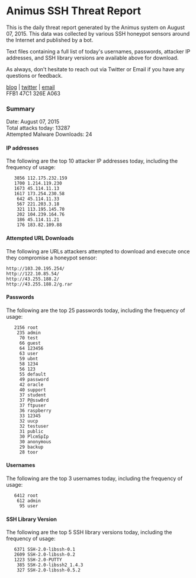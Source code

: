 # Animus SSH Threat Report

This is the daily threat report generated by the Animus system on August 07, 2015. This data was collected by various SSH honeypot sensors around the Internet and published by a bot.  

Text files containing a full list of today's usernames, passwords, attacker IP addresses, and SSH library versions are available above for download.  

As always, don't hesitate to reach out via Twitter or Email if you have any questions or feedback.  

[blog](http://morris.guru) | [twitter](https://twitter.com/andrew___morris) | [email](mailto:andrew@morris.guru)  
FFB1 47C1 326E A063  

### Summary

Date: August 07, 2015  
Total attacks today: 13287  
Attempted Malware Downloads: 24 

#### IP addresses
The following are the top 10 attacker IP addresses today, including the frequency of usage:
```
   3856 112.175.232.159
   1700 1.214.119.230
   1673 45.114.11.13
   1617 173.254.230.58
    642 45.114.11.33
    567 221.203.3.18
    321 113.195.145.70
    202 104.239.164.76
    186 45.114.11.21
    176 183.82.109.88
```

#### Attempted URL Downloads
The following are URLs attackers attempted to download and execute once they compromise a honeypot sensor:
```
http://103.20.195.254/
http://122.10.85.54/
http://43.255.188.2/
http://43.255.188.2/g.rar
```

#### Passwords
The following are the top 25 passwords today, including the frequency of usage:
```
   2156 root
    235 admin
     70 test
     66 guest
     64 123456
     63 user
     59 ubnt
     58 1234
     56 123
     55 default
     49 password
     42 oracle
     40 support
     37 student
     37 P@ssw0rd
     37 ftpuser
     36 raspberry
     33 12345
     32 uucp
     32 testuser
     31 public
     30 PlcmSpIp
     30 anonymous
     29 backup
     28 toor
```

#### Usernames
The following are the top 3 usernames today, including the frequency of usage:
```
   6412 root
    612 admin
     95 user
```

#### SSH Library Version
The following are the top 5 SSH library versions today, including the frequency of usage:
```
   6371 SSH-2.0-libssh-0.1
   2609 SSH-2.0-libssh-0.2
   1223 SSH-2.0-PUTTY
    385 SSH-2.0-libssh2_1.4.3
    327 SSH-2.0-libssh-0.5.2
```
